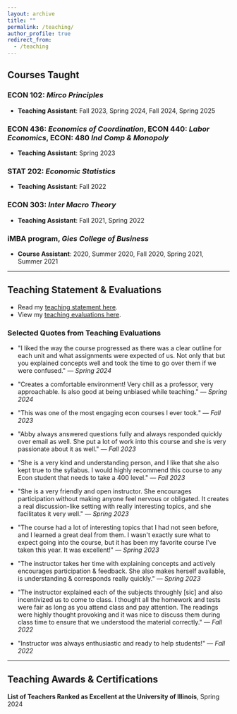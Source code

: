 ```yaml
---
layout: archive
title: ""
permalink: /teaching/
author_profile: true
redirect_from:
  - /teaching
---
```


## Courses Taught
### ECON 102: *Mirco Principles*
- **Teaching Assistant**: Fall 2023, Spring 2024, Fall 2024, Spring 2025

### ECON 436: *Economics of Coordination*, ECON 440: *Labor Economics*, ECON: 480 *Ind Comp & Monopoly*
- **Teaching Assistant**: Spring 2023

### STAT 202: *Economic Statistics*
- **Teaching Assistant**: Fall 2022

### ECON 303: *Inter Macro Theory*
- **Teaching Assistant**: Fall 2021, Spring 2022

### iMBA program, *Gies College of Business*
- **Course Assistant**: 2020, Summer 2020, Fall 2020, Spring 2021, Summer 2021
---

## Teaching Statement & Evaluations
- Read my [teaching statement here](link-to-statement).
- View my [teaching evaluations here](link-to-evaluations).

### Selected Quotes from Teaching Evaluations

- "I liked the way the course progressed as there was a clear outline for each unit and what assignments were expected of us. Not only that but you explained concepts well and took the time to go over them if we were confused." — *Spring 2024*

- "Creates a comfortable environment! Very chill as a professor, very approachable. Is also good at being unbiased while teaching." — *Spring 2024*

- "This was one of the most engaging econ courses I ever took." — *Fall 2023*

- "Abby always answered questions fully and always responded quickly over email as well. She put a lot of work into this course and she is very passionate about it as well." — *Fall 2023*

- "She is a very kind and understanding person, and I like that she also kept true to the syllabus. I would highly recommend this course to any Econ student that needs to take a 400 level." — *Fall 2023*

- "She is a very friendly and open instructor. She encourages participation without making anyone feel nervous or obligated. It creates a real discussion-like setting with really interesting topics, and she facilitates it very well." — *Spring 2023*

- "The course had a lot of interesting topics that I had not seen before, and I learned a great deal from them. I wasn't exactly sure what to expect going into the course, but it has been my favorite course I've taken this year. It was excellent!" — *Spring 2023*

- "The instructor takes her time with explaining concepts and actively encourages participation & feedback. She also makes herself available, is understanding & corresponds really quickly." — *Spring 2023*

- "The instructor explained each of the subjects throughly [sic] and also incentivized us to come to class. I thought all the homework and tests were fair as long as you attend class and pay attention. The readings were highly thought provoking and it was nice to discuss them during class time to ensure that we understood the material correctly." — *Fall 2022*

- "Instructor was always enthusiastic and ready to help students!" — *Fall 2022*
---

## Teaching Awards & Certifications
**List of Teachers Ranked as Excellent at the University of Illinois**, Spring 2024






















